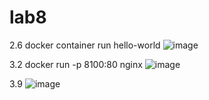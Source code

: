 # lab8


2.6
docker container run hello-world
![image](https://github.com/user-attachments/assets/a16b246d-7f34-4d3b-b0d3-f83832263403)


3.2
docker run -p 8100:80 nginx
![image](https://github.com/user-attachments/assets/893710ba-d16c-4f65-8a9c-14f688724469)


3.9
![image](https://github.com/user-attachments/assets/17238cfb-43a8-4dd2-8bbb-6d0b4bb34046)
